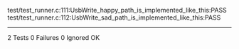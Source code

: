 test/test_runner.c:111:UsbWrite_happy_path_is_implemented_like_this:PASS
test/test_runner.c:112:UsbWrite_sad_path_is_implemented_like_this:PASS

-----------------------
2 Tests 0 Failures 0 Ignored 
OK
